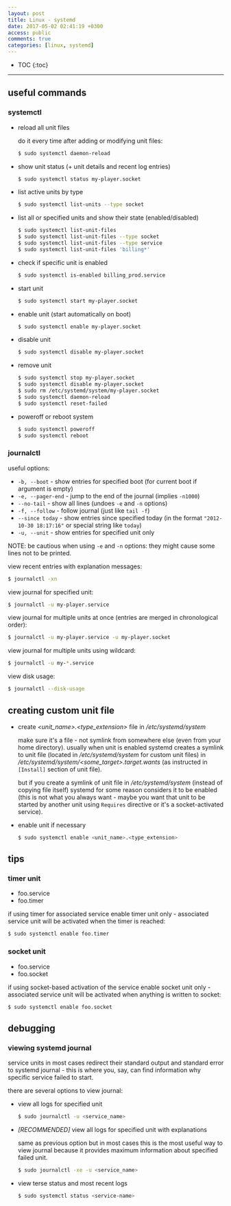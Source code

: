 ```yaml
---
layout: post
title: Linux - systemd
date: 2017-05-02 02:41:19 +0300
access: public
comments: true
categories: [linux, systemd]
---
```


<!-- more -->

* TOC
{:toc}
<hr>

useful commands
---------------

### systemctl

- reload all unit files

  do it every time after adding or modifying unit files:

  ```sh
  $ sudo systemctl daemon-reload
  ```

- show unit status (+ unit details and recent log entries)

  ```sh
  $ sudo systemctl status my-player.socket
  ```

- list active units by type

  ```sh
  $ sudo systemctl list-units --type socket
  ```

- list all or specified units and show their state (enabled/disabled)

  ```sh
  $ sudo systemctl list-unit-files
  $ sudo systemctl list-unit-files --type socket
  $ sudo systemctl list-unit-files --type service
  $ sudo systemctl list-unit-files 'billing*'
  ```

- check if specific unit is enabled

  ```sh
  $ sudo systemctl is-enabled billing_prod.service
  ```

- start unit

  ```sh
  $ sudo systemctl start my-player.socket
  ```

- enable unit (start automatically on boot)

  ```sh
  $ sudo systemctl enable my-player.socket
  ```

- disable unit

  ```sh
  $ sudo systemctl disable my-player.socket
  ```

- remove unit

  ```sh
  $ sudo systemctl stop my-player.socket
  $ sudo systemctl disable my-player.socket
  $ sudo rm /etc/systemd/system/my-player.socket
  $ sudo systemctl daemon-reload
  $ sudo systemctl reset-failed
  ```

- poweroff or reboot system

  ```sh
  $ sudo systemctl poweroff
  $ sudo systemctl reboot
  ```

### journalctl

useful options:

- `-b, --boot` - show entries for specified boot
  (for current boot if argument is empty)
- `-e, --pager-end` - jump to the end of the journal
  (implies `-n1000`)
- `--no-tail` - show all lines
  (undoes `-e` and `-n` options)
- `-f, --follow` - follow journal (just like `tail -f`)
- `--since today` - show entries since specified today
  (in the format `"2012-10-30 18:17:16"` or special string like `today`)
- `-u, --unit` - show entries for specified unit only

NOTE: be cautious when using `-e` and `-n` options:
      they might cause some lines not to be printed.

view recent entries with explanation messages:

```sh
$ journalctl -xn
```

view journal for specified unit:

```sh
$ journalctl -u my-player.service
```

view journal for multiple units at once
(entries are merged in chronological order):

```sh
$ journalctl -u my-player.service -u my-player.socket
```

view journal for multiple units using wildcard:

```sh
$ journalctl -u my-*.service
```

view disk usage:

```sh
$ journalctl --disk-usage
```

creating custom unit file
-------------------------

- create _\<unit_name\>.\<type_extension\>_ file in _/etc/systemd/system_

  make sure it's a file - not symlink from somewhere else (even from your
  home directory). usually when unit is enabled systemd creates a symlink
  to unit file (located in _/etc/systemd/system_ for custom unit files)
  in _/etc/systemd/system/\<some_target\>.target.wants_ (as instructed in
  `[Install]` section of unit file).

  but if you create a symlink of unit file in _/etc/systemd/system_
  (instead of copying file itself) systemd for some reason considers
  it to be enabled (this is not what you always want - maybe you want
  that unit to be started by another unit using `Requires` directive
  or it's a socket-activated service).

- enable unit if necessary

  ```sh
  $ sudo systemctl enable <unit_name>.<type_extension>
  ```

tips
----

### timer unit

- foo.service
- foo.timer

if using timer for associated service enable timer unit only -
associated service unit will be activated when the timer is reached:

```sh
$ sudo systemctl enable foo.timer
```

### socket unit

- foo.service
- foo.socket

if using socket-based activation of the service enable socket unit only -
associated service unit will be activated when anything is written to socket:

```sh
$ sudo systemctl enable foo.socket
```

debugging
---------

### viewing systemd journal

service units in most cases redirect their standard output and standard
error to systemd journal - this is where you, say, can find information
why specific service failed to start.

there are several options to view journal:

- view all logs for specified unit

  ```sh
  $ sudo journalctl -u <service_name>
  ```

- *[RECOMMENDED]* view all logs for specified unit with explanations

  same as previous option but in most cases this is the most useful
  way to view journal because it provides maximum information about
  specified failed unit.

  ```sh
  $ sudo journalctl -xe -u <service_name>
  ```

- view terse status and most recent logs

  ```sh
  $ sudo systemctl status <service-name>
  ```
